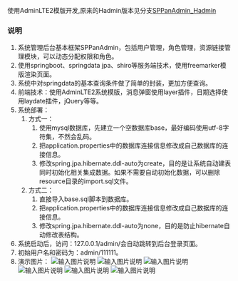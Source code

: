 使用AdminLTE2模版开发,原来的Hadmin版本见分支[SPPanAdmin_Hadmin](https://github.com/whoismy8023/SPPanAdmin/tree/SPPanAdmin_Hadmin)

### 说明
1. 系统管理后台基本框架SPPanAdmin，包括用户管理，角色管理，资源链接管理模块，可以动态分配权限和角色。
2. 使用springboot、springdata jpa、shiro等服务端技术，使用freemarker模版渲染页面。
3. 系统中对springdata的基本查询条件做了简单的封装，更加方便查询。
4. 前端技术：使用AdminLTE2系统模版，消息弹窗使用layer插件，日期选择使用laydate插件，jQuery等等。
5. 系统部署：
    1. 方式一： 
        1. 使用mysql数据库，先建立一个空数据库base，最好编码使用utf-8字符集，不然会乱码。
        2. 把application.properties中的数据库连接信息修改成自己数据库的连接信息。
        3. 修改spring.jpa.hibernate.ddl-auto为create，目的是让系统自动建表同时初始化相关集成数据。如果不需要自动初始化数据，可以删除resource目录的import.sql文件。
    2. 方式二：
        1. 直接导入base.sql脚本到数据库。 
        2. 把application.properties中的数据库连接信息修改成自己数据库的连接信息。 
        3. 修改spring.jpa.hibernate.ddl-auto为none，目的是防止hibernate自动修改表结构。
6. 系统启动后，访问：127.0.0.1/admin/会自动跳转到后台登录页面。
7. 初始用户名和密码为：admin/111111。
8. 演示图片：
![输入图片说明](http://whoismy8023.gitee.io/2017/04/24/images/SPPanAdmin/1.png "在这里输入图片标题")
![输入图片说明](http://whoismy8023.gitee.io/2017/04/24/images/SPPanAdmin/2.png "在这里输入图片标题")
![输入图片说明](http://whoismy8023.gitee.io/2017/04/24/images/SPPanAdmin/3.png "在这里输入图片标题")
![输入图片说明](http://whoismy8023.gitee.io/2017/04/24/images/SPPanAdmin/4.png "在这里输入图片标题")
![输入图片说明](http://whoismy8023.gitee.io/2017/04/24/images/SPPanAdmin/5.png "在这里输入图片标题")
![输入图片说明](http://whoismy8023.gitee.io/2017/04/24/images/SPPanAdmin/6.png "在这里输入图片标题")
